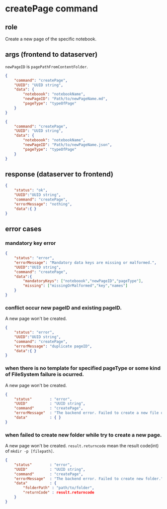 # createPage command
## role
 Create a new page of the specific notebook.

## args (frontend to dataserver)
 `newPageID` is `pagePathFromContentFolder`.
```json
{
    "command": "createPage",
    "UUID": "UUID string",
    "data": {
        "noteboook": "notebookName",
        "newPageID": "Path/to/newPageName.md",
        "pageType": "typeOfPage"
    }
}
```
```json
{
    "command": "createPage",
    "UUID": "UUID string",
    "data": {
        "noteboook": "notebookName",
        "newPageID": "Path/to/newPageName.json",
        "pageType": "typeOfPage"
    }
}
```

## response (dataserver to frontend)
```json
{
    "status": "ok",
    "UUID":"UUID string",
    "command": "createPage",
    "errorMessage": "nothing",
    "data":{ }
}
```

## error cases
### mandatory key error
```json
{
    "status": "error",
    "errorMessage": "Mandatory data keys are missing or malformed.",
    "UUID":"UUID string",
    "command": "createPage",
    "data":{
        "mandatoryKeys": ["noteboook","newPageID","pageType"],
        "missing": ["missingOrMalformed","key","names"]
    }
}
```


### conflict occur new pageID and existing pageID.
 A new page won't be created.
```json
{
    "status": "error",
    "UUID":"UUID string",
    "command": "createPage",
    "errorMessage": "duplicate pageID",
    "data":{ }
}
```

### when there is no template for specified pageType or some kind of FileSystem failure is ocurred.
 A new page won't be created.
```json
{
    "status"        : "error",
    "UUID"          : "UUID string",
    "command"       : "createPage",
    "errorMessage"  : "The backend error. Failed to create a new file or to find the specified pageType: [pageType]",
    "data"          : { }
}
```

### when failed to create new folder while try to create a new page.
 A new page won't be created. ```result.returncode``` mean the result code(int) of ```mkdir -p [filepath]```.
```json
{
    "status"        : "error",
    "UUID"          : "UUID string",
    "command"       : "createPage",
    "errorMessage"  : "The backend error. Failed to create new folder.",
    "data"          : { 
        "folderPath" : "path/to/folder", 
        "returnCode" : result.returncode
    }
}
```



